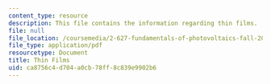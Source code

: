 ```yaml
---
content_type: resource
description: This file contains the information regarding thin films.
file: null
file_location: /coursemedia/2-627-fundamentals-of-photovoltaics-fall-2013/ca8756c4d704a0cb78ff8c839e9902b6_MIT2_627F13_lec12-13.pdf
file_type: application/pdf
resourcetype: Document
title: Thin Films
uid: ca8756c4-d704-a0cb-78ff-8c839e9902b6
---
```

